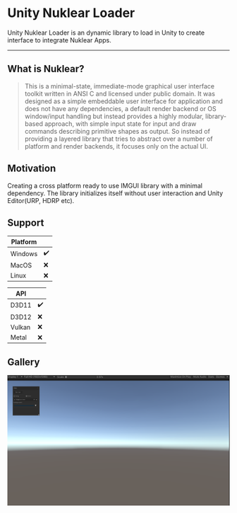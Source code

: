 # Unity Nuklear Loader

Unity Nuklear Loader is an dynamic library to load in Unity to create interface to integrate Nuklear Apps.

---
## What is Nuklear?

>This is a minimal-state, immediate-mode graphical user interface toolkit written in ANSI C and licensed under public domain. It was designed as a simple embeddable user interface for application and does not have any dependencies, a default render backend or OS window/input handling but instead provides a highly modular, library-based approach, with simple input state for input and draw commands describing primitive shapes as output. So instead of providing a layered library that tries to abstract over a number of platform and render backends, it focuses only on the actual UI.

## Motivation
Creating a cross platform ready to use IMGUI library with a minimal dependency. The library initializes itself without user interaction and Unity Editor(URP, HDRP etc).

## Support

| Platform                  |                    |
| -----------------         | ------------------ |
| Windows                   | :heavy_check_mark: |
| MacOS                     | :x:                |
| Linux                     | :x:                |

| API                  |                    |
| -----------------         | ------------------ |
| D3D11                     | :heavy_check_mark: |
| D3D12                     | :x:                |
| Vulkan                    | :x:                |
| Metal                   | :x:                |

## Gallery
![Screenshot](.github/images/loader_image.png)